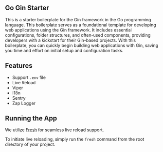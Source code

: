 ## Go Gin Starter

This is a starter boilerplate for the Gin framework in the Go programming language. This boilerplate serves as a foundational template for developing web applications using the Gin framework. It includes essential configurations, folder structures, and often-used components, providing developers with a kickstart for their Gin-based projects. With this boilerplate, you can quickly begin building web applications with Gin, saving you time and effort on initial setup and configuration tasks.

## Features
- Support `.env` file
- Live Reload
- Viper
- I18n
- Sentry
- Zap Logger

## Running the App

We utilize [Fresh](https://github.com/gravityblast/fresh) for seamless live reload support. 

To initiate live reloading, simply run the `fresh` command from the root directory of your project.